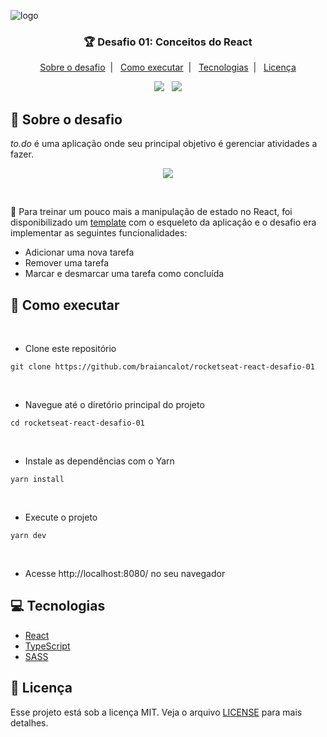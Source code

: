 ![logo](https://user-images.githubusercontent.com/41172933/160193998-cb892ea9-6eb1-472d-aa97-539fc92ba8ed.png)

<h3 align="center">
🏆 Desafio 01: Conceitos do React
</h3>

<p align="center">
  <a href="#speech_balloon-sobre-o-desafio">Sobre o desafio</a>&nbsp;&nbsp;|&nbsp;&nbsp;
  <a href="#rocket-como-executar">Como executar</a>&nbsp;&nbsp;|&nbsp;&nbsp;
  <a href="#computer-tecnologias">Tecnologias</a>&nbsp;&nbsp;|&nbsp;&nbsp;
  <a href="#memo-licença">Licença</a>
</p>

<p align="center">
  <img src="https://img.shields.io/badge/Made by-BraianCalot-blue"/>
  &nbsp;
  <img src="https://img.shields.io/github/license/braiancalot/rocketseat-react-desafio-01"/>
</p>

## :speech_balloon: Sobre o desafio

*to.do* é uma aplicação onde seu principal objetivo é gerenciar atividades a fazer. 

<p align="center">
  <img width="auto" src="https://user-images.githubusercontent.com/41172933/160209054-0cc586ec-f9d9-4645-a441-bf3a1a92e4a9.gif"/>
</p>

</br>

:dart: Para treinar um pouco mais a manipulação de estado no React, foi disponibilizado um [template](https://github.com/rocketseat-education/ignite-template-reactjs-conceitos-do-react) com o esqueleto da aplicação e o desafio era implementar as seguintes funcionalidades: 
- Adicionar uma nova tarefa
- Remover uma tarefa
- Marcar e desmarcar uma tarefa como concluída

## :rocket: Como executar 

</br>

- Clone este repositório

```
git clone https://github.com/braiancalot/rocketseat-react-desafio-01
```

</br>

- Navegue até o diretório principal do projeto
```
cd rocketseat-react-desafio-01
```

</br>

- Instale as dependências com o Yarn
```
yarn install
```

</br>

- Execute o projeto
```
yarn dev
```

</br>

- Acesse http://localhost:8080/ no seu navegador

## :computer: Tecnologias

- [React](https://pt-br.reactjs.org)
- [TypeScript](https://www.typescriptlang.org)
- [SASS](https://sass-lang.com)


## :memo: Licença

Esse projeto está sob a licença MIT. Veja o arquivo [LICENSE](LICENSE) para mais detalhes.
